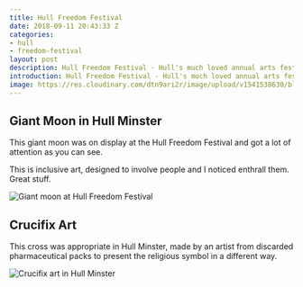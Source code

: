 ```yaml
---
title: Hull Freedom Festival
date: 2018-09-11 20:43:33 Z
categories:
- hull
- freedom-festival
layout: post
description: Hull Freedom Festival - Hull's much loved annual arts festival
introduction: Hull Freedom Festival - Hull's much loved annual arts festival
image: https://res.cloudinary.com/dtn9ari2r/image/upload/v1541538630/blog/20180901_125950788_iOS.jpg
---
```


<h2>Giant Moon in Hull Minster</h2>
<p>This giant moon was on display at the Hull Freedom Festival and got a lot of attention as you can see.</p> 
<p>This is inclusive art, designed to involve people and I noticed enthrall them. Great stuff.</p>
<img class="img-fluid" src="https://res.cloudinary.com/dtn9ari2r/image/upload/v1541538630/blog/20180901_125950788_iOS.jpg" alt="Giant moon at Hull Freedom Festival" >
<h2>Crucifix Art</h2>
<p>This cross was appropriate in Hull Minster, made by an artist from discarded pharmaceutical packs to present the religious symbol in a different way.</p>
<img class="img-fluid" src="https://res.cloudinary.com/dtn9ari2r/image/upload/v1541538504/blog/blog_20180901_130225557_iOS.jpg" alt="Crucifix art in Hull Minster" >